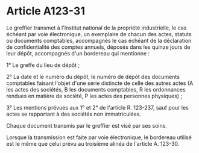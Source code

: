 # Article A123-31

Le greffier transmet à l'Institut national de la propriété industrielle, le cas échéant par voie électronique, un exemplaire de chacun des actes,   statuts ou documents comptables, accompagnés le cas échéant de la déclaration de confidentialité des comptes annuels, déposés dans les quinze jours de leur dépôt, accompagnés d'un bordereau qui mentionne :

1° Le greffe du lieu de dépôt ;

2° La date et le numéro du dépôt, le numéro de dépôt des documents comptables faisant l'objet d'une série distincte de celle des autres actes (A les actes des sociétés, B les documents comptables, R les ordonnances rendues en matière de société, P les actes des personnes physiques) ;

3° Les mentions prévues aux 1° et 2° de l'article R. 123-237, sauf pour les actes se rapportant à des sociétés non immatriculées.

Chaque document transmis par le greffier est visé par ses soins.

Lorsque la transmission est faite par voie électronique, le bordereau utilisé est le même que celui prévu au troisième alinéa de l'article A. 123-30.
